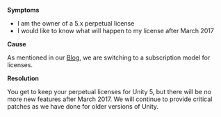 

**Symptoms**


- I am the owner of a 5.x perpetual license
- I would like to know what will happen to my license after March 2017



**Cause**



As mentioned in our [Blog](http://blogs.unity3d.com/2016/06/16/evolution-of-our-products-and-pricing/), we are switching to a subscription model for licenses.



**Resolution**



You get to keep your perpetual licenses for Unity 5, but there will be no more new features after March 2017. We will continue to provide critical patches as we have done for older versions of Unity.

